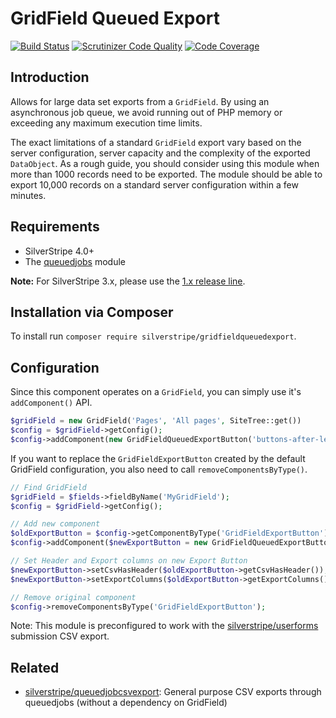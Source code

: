 # GridField Queued Export

[![Build Status](https://travis-ci.org/silverstripe/silverstripe-gridfieldqueuedexport.svg?branch=master)](https://travis-ci.org/silverstripe/silverstripe-gridfieldqueuedexport)
[![Scrutinizer Code Quality](https://scrutinizer-ci.com/g/silverstripe/silverstripe-gridfieldqueuedexport/badges/quality-score.png?b=master)](https://scrutinizer-ci.com/g/silverstripe/silverstripe-gridfieldqueuedexport/?branch=master)
[![Code Coverage](https://codecov.io/gh/silverstripe/silverstripe-gridfieldqueuedexport/branch/master/graph/badge.svg)](https://codecov.io/gh/silverstripe/silverstripe-gridfielqueuedexport)

## Introduction

Allows for large data set exports from a `GridField`. By using an asynchronous job queue, we avoid
running out of PHP memory or exceeding any maximum execution time limits.

The exact limitations of a standard `GridField` export vary based on the server configuration, 
server capacity and the complexity of the exported `DataObject`. 
As a rough guide, you should consider using this module
when more than 1000 records need to be exported. The module should be able to export
10,000 records on a standard server configuration within a few minutes.

## Requirements

 * SilverStripe 4.0+
 * The [queuedjobs](https://github.com/silverstripe-australia/silverstripe-queuedjobs) module
 
 **Note:** For SilverStripe 3.x, please use the [1.x release line](https://github.com/silverstripe/silverstripe-gridfieldqueuedexport/tree/1.0).

## Installation via Composer

To install run `composer require silverstripe/gridfieldqueuedexport`.

## Configuration

Since this component operates on a `GridField`, you can simply use it's `addComponent()` API.

```php
$gridField = new GridField('Pages', 'All pages', SiteTree::get())
$config = $gridField->getConfig();
$config->addComponent(new GridFieldQueuedExportButton('buttons-after-left'));
```

If you want to replace the `GridFieldExportButton` created by the default GridField configuration,
you also need to call `removeComponentsByType()`.

```php
// Find GridField
$gridField = $fields->fieldByName('MyGridField');
$config = $gridField->getConfig();

// Add new component
$oldExportButton = $config->getComponentByType('GridFieldExportButton');
$config->addComponent($newExportButton = new GridFieldQueuedExportButton('buttons-after-left'));

// Set Header and Export columns on new Export Button
$newExportButton->setCsvHasHeader($oldExportButton->getCsvHasHeader()); 
$newExportButton->setExportColumns($oldExportButton->getExportColumns());

// Remove original component
$config->removeComponentsByType('GridFieldExportButton');
```

Note: This module is preconfigured to work with the
[silverstripe/userforms](http://github.com/silverstripe/silverstripe-userforms)
submission CSV export.

## Related

 * [silverstripe/queuedjobcsvexport](https://github.com/open-sausages/queuedjobcsvexport): General purpose CSV exports through queuedjobs (without a dependency on GridField)

